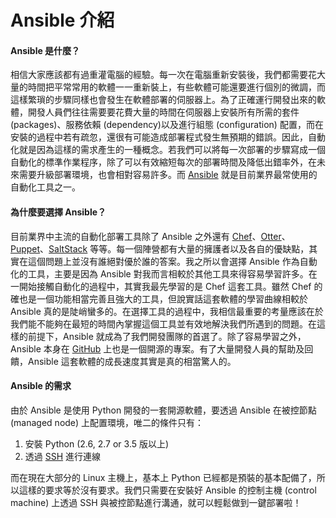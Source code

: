 # Ansible 介紹

#### Ansible 是什麼？

相信大家應該都有過重灌電腦的經驗。每一次在電腦重新安裝後，我們都需要花大量的時間把平常常用的軟體一一重新裝上，有些軟體可能還要進行個別的微調，而這樣繁瑣的步驟同樣也會發生在軟體部署的伺服器上。為了正確運行開發出來的軟體，開發人員們往往需要要花費大量的時間在伺服器上安裝所有所需的套件 (packages)、服務依賴 (dependency)以及進行組態 (configuration) 配置，而在安裝的過程中若有疏忽，還很有可能造成部署程式發生無預期的錯誤。因此，自動化就是因為這樣的需求產生的一種概念。若我們可以將每一次部署的步驟寫成一個自動化的標準作業程序，除了可以有效縮短每次的部署時間及降低出錯率外，在未來需要升級部署環境，也會相對容易許多。而 [Ansible](https://www.ansible.com/) 就是目前業界最常使用的自動化工具之一。

#### 為什麼要選擇 Ansible？

目前業界中主流的自動化部署工具除了 Ansible 之外還有 [Chef](https://www.chef.io/chef/)、[Otter](http://inedo.com/otter)、[Puppet](https://puppet.com/)、[SaltStack](https://saltstack.com/) 等等。每一個陣營都有大量的擁護者以及各自的優缺點，其實在這個問題上並沒有誰絕對優於誰的答案。我之所以會選擇 Ansible 作為自動化的工具，主要是因為 Ansible 對我而言相較於其他工具來得容易學習許多。在一開始接觸自動化的過程中，其實我最先學習的是 Chef 這套工具。雖然 Chef 的確也是一個功能相當完善且強大的工具，但說實話這套軟體的學習曲線相較於 Ansible 真的是陡峭蠻多的。在選擇工具的過程中，我相信最重要的考量應該在於我們能不能夠在最短的時間內掌握這個工具並有效地解決我們所遇到的問題。在這樣的前提下，Ansible 就成為了我們開發團隊的首選了。除了容易學習之外，Ansible 本身在 [GitHub](https://github.com/ansible) 上也是一個開源的專案。有了大量開發人員的幫助及回饋，Ansible 這套軟體的成長速度其實是真的相當驚人的。

#### Ansible 的需求

由於 Ansible 是使用 Python 開發的一套開源軟體，要透過 Ansible 在被控節點 (managed node) 上配置環境，唯二的條件只有：

1. 安裝 Python (2.6, 2.7 or 3.5 版以上)
2. 透過 [SSH](https://en.wikipedia.org/wiki/Secure_Shell) 進行連線

而在現在大部分的 Linux 主機上，基本上 Python 已經都是預裝的基本配備了，所以這樣的要求等於沒有要求。我們只需要在安裝好 Ansible 的控制主機 (control machine) 上透過 SSH 與被控節點進行溝通，就可以輕鬆做到一鍵部署啦！
